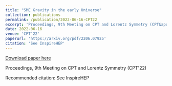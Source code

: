 ```yaml
---
title: "SME Gravity in the early Universe"
collection: publications
permalink: /publication/2022-06-16-CPT22
excerpt: 'Proceedings, 9th Meeting on CPT and Lorentz Symmetry (CPT&apos;22)'
date: 2022-06-16
venue: 'CPT’22'
paperurl: 'https://arxiv.org/pdf/2206.07925'
citation: 'See InspireHEP'
---
```


<a href='https://arxiv.org/pdf/2206.07925'>Download paper here</a>

Proceedings, 9th Meeting on CPT and Lorentz Symmetry (CPT&apos;22)

Recommended citation: See InspireHEP